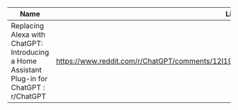 | Name        | Link           | 
| ------------- | ------------ | 
| Replacing Alexa with ChatGPT: Introducing a Home Assistant Plug-in for ChatGPT : r/ChatGPT | https://www.reddit.com/r/ChatGPT/comments/12l19lj/replacing_alexa_with_chatgpt_introducing_a_home/ |
